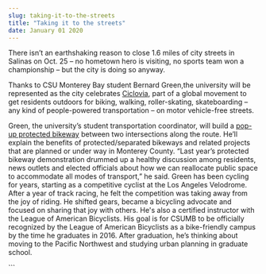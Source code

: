 ```yaml
---
slug: taking-it-to-the-streets
title: "Taking it to the streets"
date: January 01 2020
---
```


 
<p>
  There isn’t an earthshaking reason to close 1.6 miles of city streets in
  Salinas on Oct. 25 – no hometown hero is visiting, no sports team won a
  championship – but the city is doing so anyway.
</p>
<p>
  Thanks to CSU Monterey Bay student Bernard Green,the university will be
  represented as the city celebrates
  <a href="https://openstreetsproject.org/salinas/">Ciclovia</a>, part of a
  global movement to get residents outdoors for biking, walking,
  roller&#45;skating, skateboarding – any kind of people&#45;powered
  transportation – on motor vehicle&#45;free streets.
</p>
<p>
  Green, the university’s student transportation coordinator, will build a
  <a
    href="https://www.peopleforbikes.org/blog/entry/the&#45;summer&#45;of&#45;demos&#45;one&#45;day&#45;protected&#45;bike&#45;lanes&#45;sweep&#45;across&#45;america"
    >pop&#45;up protected bikeway</a
  >
  between two intersections along the route. He’ll explain the benefits of
  protected/separated bikeways and related projects that are planned or under
  way in Monterey County. “Last year’s protected bikeway demonstration drummed
  up a healthy discussion among residents, news outlets and elected officials
  about how we can reallocate public space to accommodate all modes of
  transport,” he said. Green has been cycling for years, starting as a
  competitive cyclist at the Los Angeles Velodrome. After a year of track
  racing, he felt the competition was taking away from the joy of riding. He
  shifted gears, became a bicycling advocate and focused on sharing that joy
  with others. He's also a certified instructor with the League of American
  Bicyclists. His goal is for CSUMB to be officially recognized by the League of
  American Bicyclists as a bike&#45;friendly campus by the time he graduates in
  2016. After graduation, he’s thinking about moving to the Pacific Northwest
  and studying urban planning in graduate school.
</p>
```
